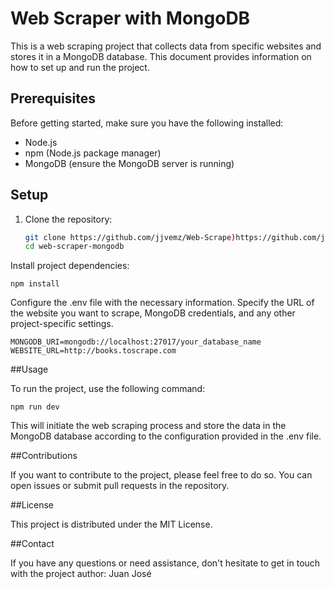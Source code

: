 # Web Scraper with MongoDB

This is a web scraping project that collects data from specific websites and stores it in a MongoDB database. This document provides information on how to set up and run the project.

## Prerequisites

Before getting started, make sure you have the following installed:

- Node.js
- npm (Node.js package manager)
- MongoDB (ensure the MongoDB server is running)

## Setup

1. Clone the repository:

   ```bash
   git clone https://github.com/jjvemz/Web-Scrape)https://github.com/jjvemz/Web-Scraper
   cd web-scraper-mongodb
   ```
Install project dependencies:
  ```
  npm install
  ```
Configure the .env file with the necessary information. Specify the URL of the website you want to scrape, MongoDB credentials, and any other project-specific settings.
  ```
  MONGODB_URI=mongodb://localhost:27017/your_database_name
  WEBSITE_URL=http://books.toscrape.com

  ```
##Usage

To run the project, use the following command:

  ```
  npm run dev
  ```
This will initiate the web scraping process and store the data in the MongoDB database according to the configuration provided in the .env file.

##Contributions

If you want to contribute to the project, please feel free to do so. You can open issues or submit pull requests in the repository.

##License

This project is distributed under the MIT License.

##Contact

If you have any questions or need assistance, don't hesitate to get in touch with the project author:
Juan José
